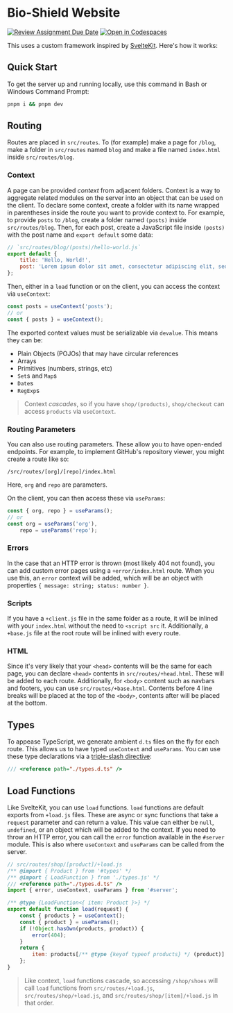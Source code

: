 # Bio-Shield Website

[![Review Assignment Due Date](https://classroom.github.com/assets/deadline-readme-button-22041afd0340ce965d47ae6ef1cefeee28c7c493a6346c4f15d667ab976d596c.svg)](https://classroom.github.com/a/qgn46dxK)
[![Open in Codespaces](https://classroom.github.com/assets/launch-codespace-2972f46106e565e64193e422d61a12cf1da4916b45550586e14ef0a7c637dd04.svg)](https://classroom.github.com/open-in-codespaces?assignment_repo_id=20460143)

This uses a custom framework inspired by [SvelteKit](https://svelte.dev). Here's how it works:

## Quick Start

To get the server up and running locally, use this command in Bash or Windows Command Prompt:

```bash
pnpm i && pnpm dev
```

## Routing

Routes are placed in `src/routes`. To (for example) make a page for `/blog`, make a folder in `src/routes` named `blog` and make a file named `index.html` inside `src/routes/blog`.

### Context

A page can be provided _context_ from adjacent folders. Context is a way to aggregate related modules on the server into an object that can be used on the client. To declare some context, create a folder with its name wrapped in parentheses inside the route you want to provide context to. For example, to provide `posts` to `/blog`, create a folder named `(posts)` inside `src/routes/blog`. Then, for each post, create a JavaScript file inside `(posts)` with the post name and `export default` some data:

```js
// `src/routes/blog/(posts)/hello-world.js`
export default {
    title: 'Hello, World!',
    post: 'Lorem ipsum dolor sit amet, consectetur adipiscing elit, sed do eiusmod tempor incididunt ut labore et dolore magna aliqua. Ut enim ad minim veniam, quis nostrud exercitation ullamco laboris nisi ut aliquip ex ea commodo consequat. Duis aute irure dolor in reprehenderit in voluptate velit esse cillum dolore eu fugiat nulla pariatur. Excepteur sint occaecat cupidatat non proident, sunt in culpa qui officia deserunt mollit anim id est laborum.'
};
```

Then, either in a `load` function or on the client, you can access the context via `useContext`:

```js
const posts = useContext('posts');
// or
const { posts } = useContext();
```

The exported context values must be serializable via `devalue`. This means they can be:

-   Plain Objects (POJOs) that may have circular references
-   Arrays
-   Primitives (numbers, strings, etc)
-   `Set`s and `Map`s
-   `Date`s
-   `RegExp`s

> Context _cascades_, so if you have `shop/(products)`, `shop/checkout` can access `products` via `useContext`.

### Routing Parameters

You can also use routing parameters. These allow you to have open-ended endpoints. For example, to implement GitHub's repository viewer, you might create a route like so:

```text
/src/routes/[org]/[repo]/index.html
```

Here, `org` and `repo` are parameters.

On the client, you can then access these via `useParams`:

```js
const { org, repo } = useParams();
// or
const org = useParams('org'),
    repo = useParams('repo');
```

### Errors

In the case that an HTTP error is thrown (most likely 404 not found), you can add custom error pages using a `+error/index.html` route. When you use this, an `error` context will be added, which will be an object with properties `{ message: string; status: number }`.

### Scripts

If you have a `+client.js` file in the same folder as a route, it will be inlined with your `index.html` without the need to `<script src` it. Additionally, a `+base.js` file at the root route will be inlined with every route.

### HTML

Since it's very likely that your `<head>` contents will be the same for each page, you can declare `<head>` contents in `src/routes/+head.html`. These will be added to each route. Additionally, for `<body>` content such as navbars and footers, you can use `src/routes/+base.html`. Contents before 4 line breaks will be placed at the top of the `<body>`, contents after will be placed at the bottom.

## Types

To appease TypeScript, we generate ambient `d.ts` files on the fly for each route. This allows us to have typed `useContext` and `useParams`. You can use these type declarations via a [triple-slash directive](https://www.typescriptlang.org/docs/handbook/triple-slash-directives.html):

```js
/// <reference path="./types.d.ts" />
```

## Load Functions

Like SvelteKit, you can use `load` functions. `load` functions are default exports from `+load.js` files. These are async or sync functions that take a `request` parameter and can return a value. This value can either be `null`, `undefined`, or an object which will be added to the context. If you need to throw an HTTP error, you can call the `error` function available in the `#server` module. This is also where `useContext` and `useParams` can be called from the server.

```js
// src/routes/shop/[product]/+load.js
/** @import { Product } from '#types' */
/** @import { LoadFunction } from './types.js' */
/// <reference path="./types.d.ts" />
import { error, useContext, useParams } from '#server';

/** @type {LoadFunction<{ item: Product }>} */
export default function load(request) {
    const { products } = useContext();
    const { product } = useParams();
    if (!Object.hasOwn(products, product)) {
        error(404);
    }
    return {
        item: products[/** @type {keyof typeof products} */ (product)]
    };
}
```

> Like context, `load` functions cascade, so accessing `/shop/shoes` will call `load` functions from `src/routes/+load.js`, `src/routes/shop/+load.js`, and `src/routes/shop/[item]/+load.js` in that order.
